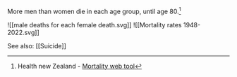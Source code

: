 More men than women die in each age group, until age 80.[^1]

![[male deaths for each female death.svg]]
![[Mortality rates 1948-2022.svg]]


See also: [[Suicide]]

[^1]: Health new Zealand - [Mortality web tool](https://www.tewhatuora.govt.nz/for-health-professionals/data-and-statistics/mortality/data-web-tool)